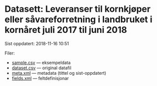 # Datasett: 	Leveranser til kornkjøper eller såvareforretning i landbruket i kornåret juli 2017 til juni 2018
 Sist oppdatert: 2018-11-16 10:51

 Filer:
 - [sample.csv](sample.csv) — eksempeldata
 - [dataset.csv](dataset.csv) — original datafil
 - [meta.xml](meta.xml) — metadata (tittel og sist-oppdatert)
 - [fields.xml](fields.xml) — feltdefinisjonar

